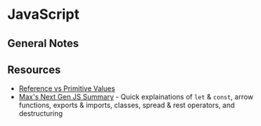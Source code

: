 # JavaScript

## General Notes

## Resources

- [Reference vs Primitive Values](https://academind.com/tutorials/reference-vs-primitive-values)
- [Max's Next Gen JS Summary](./imgs/next-gen-js-summary.pdf) - Quick explainations of `let` & `const`, arrow functions, exports & imports, classes, spread & rest operators, and destructuring

